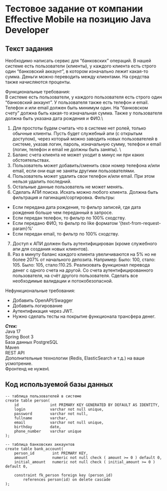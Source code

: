 
# Тестовое задание от компании Effective Mobile на позицию Java Developer


## Текст задания


Необходимо написать сервис для “банковских” операций. В нашей системе есть пользователи (клиенты), у каждого клиента есть строго один “банковский аккаунт”, в котором изначально лежит какая-то сумма. Деньги можно переводить между клиентами. На средства также начисляются проценты.

Функциональные требования:\
В системе есть пользователи, у каждого пользователя есть строго один “банковский аккаунт”. У пользователя также есть телефон и email. Телефон и или email должен быть минимум один. На “банковском счету” должна быть какая-то изначальная сумма. Также у пользователя должна быть указана дата рождения и ФИО.\
1. Для простоты будем считать что в системе нет ролей, только обычные клиенты. Пусть будет служебный апи (с открытым доступом), через который можно заводить новых пользователей в системе, указав логин, пароль, изначальную сумму, телефон и email (логин, телефон и email не должны быть заняты). \
2. Баланс счета клиента не может уходит в минус ни при каких обстоятельствах.
3. Пользователь может добавить/сменить свои номер телефона и/или email, если они еще не заняты другими пользователями.
4. Пользователь может удалить свои телефон и/или email. При этом нельзя удалить последний.
5. Остальные данные пользователь не может менять.
6. Сделать АПИ поиска. Искать можно любого клиента. Должна быть фильтрация и пагинация/сортировка. Фильтры:
- Если передана дата рождения, то фильтр записей, где дата рождения больше чем переданный в запросе.
- Если передан телефон, то фильтр по 100% сходству.
- Если передано ФИО, то фильтр по like форматом ‘{text-from-request-param}%’
- Если передан email, то фильтр по 100% сходству. 
7. Доступ к АПИ должен быть аутентифицирован (кроме служебного апи для создания новых клиентов).
8. Раз в минуту баланс каждого клиента увеличиваются на 5% но не более 207% от начального депозита.
Например:
Было: 100, стало: 105.
Было: 105, стало:110.25.
Реализовать функционал перевода денег с одного счета на другой. Со счета аутентифицированного пользователя, на счёт другого пользователя. Сделать все необходимые валидации и потокобезопасной.

Нефункциональные требования:
- Добавить OpenAPI/Swagger
- Добавить логирование
- Аутентификация через JWT.
- Нужно сделать тесты на покрытие функционала трансфера денег.

___Стек:___\
Java 17\
Spring Boot 3\
База данных PostgreSQL\
Maven\
REST API\
Дополнительные технологии (Redis, ElasticSearch и т.д.) на ваше усмотрение.\
Фронтенд не нужен\

## Код используемой базы данных

```postgres
-- таблица пользователей в системе
create table person(
    id              int PRIMARY KEY GENERATED BY DEFAULT AS IDENTITY,
    login           varchar not null unique,
    password        varchar not null,
    fullname        varchar,
    email           varchar not null unique,
    birthday        date,
    phone_number    varchar unique
);

-- таблица банковских аккаунтов
create table bank_account(
    person_id        int PRIMARY KEY,
    amount           numeric not null check ( amount >= 0 ) default 0,
    initial_amount   numeric not null check ( initial_amount >= 0 ) default 0,

    constraint fk_person foreign key (person_id)
        references person(id) on delete cascade
);
```
